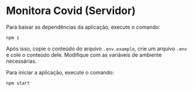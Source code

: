 Monitora Covid (Servidor)
=============

Para baixar as dependências da aplicação, execute o comando:

```
npm i
```

Após isso, copie o conteúdo do arquivo `.env.example`, crie um arquivo `.env` e cole o conteúdo dele.
Modifique com as variáveis de ambiente necessárias.

Para iniciar a aplicação, execute o comando:

```
npm start
```
